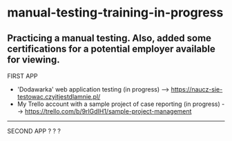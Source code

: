 # manual-testing-training-in-progress
Practicing a manual testing. Also, added some certifications for a potential employer available for viewing.
------------------------------
FIRST APP
- 'Dodawarka' web application testing (in progress) --> https://naucz-sie-testowac.czyitjestdlamnie.pl/ 
- My Trello account with a sample project of case reporting (in progress) --> https://trello.com/b/9rlGdIH1/sample-project-management

--------------------------------------
SECOND APP ? ? ?
